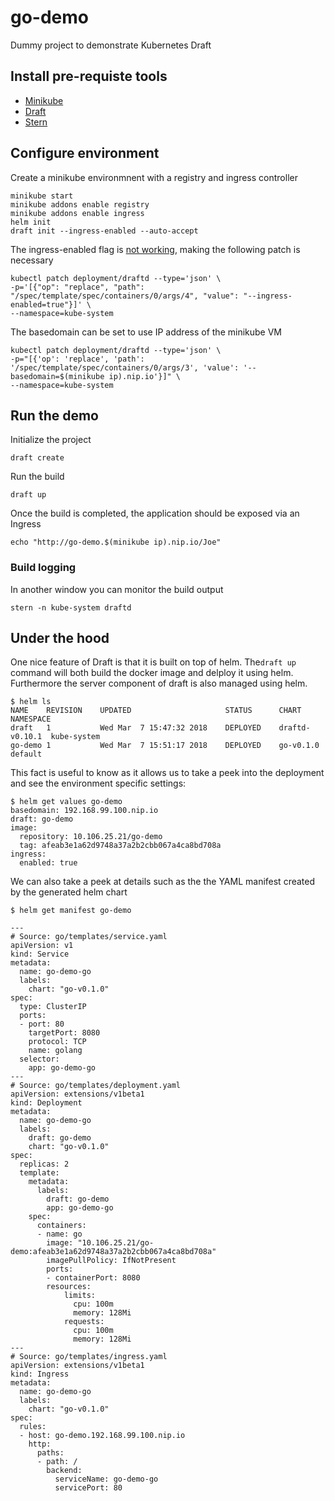 # go-demo

Dummy project to demonstrate Kubernetes Draft

## Install pre-requiste tools

- [Minikube](https://kubernetes.io/docs/tasks/tools/install-minikube/)
- [Draft](https://github.com/Azure/draft/blob/master/docs/install.md)
- [Stern](https://github.com/wercker/stern)

## Configure environment

Create a minikube environmnent with a registry and ingress controller

```
minikube start
minikube addons enable registry
minikube addons enable ingress
helm init
draft init --ingress-enabled --auto-accept
```

The ingress-enabled flag is [not working](https://github.com/Azure/draft/issues/336), making the following patch is necessary

```
kubectl patch deployment/draftd --type='json' \
-p='[{"op": "replace", "path": "/spec/template/spec/containers/0/args/4", "value": "--ingress-enabled=true"}]' \
--namespace=kube-system
```

The basedomain can be set to use IP address of the minikube VM

```
kubectl patch deployment/draftd --type='json' \
-p="[{'op': 'replace', 'path': '/spec/template/spec/containers/0/args/3', 'value': '--basedomain=$(minikube ip).nip.io'}]" \
--namespace=kube-system
```

## Run the demo

Initialize the project

```
draft create
```

Run the build

```
draft up
```

Once the build is completed, the application should be exposed via an Ingress

```
echo "http://go-demo.$(minikube ip).nip.io/Joe"
```


### Build logging

In another window you can monitor the build output

```
stern -n kube-system draftd
```

## Under the hood

One nice feature of Draft is that it is built on top of helm. The```draft up``` command will both build the docker image
and delploy it using helm.  Furthermore the server component of draft is also managed using helm.

```
$ helm ls
NAME   	REVISION	UPDATED                 	STATUS  	CHART         	NAMESPACE  
draft  	1       	Wed Mar  7 15:47:32 2018	DEPLOYED	draftd-v0.10.1	kube-system
go-demo	1       	Wed Mar  7 15:51:17 2018	DEPLOYED	go-v0.1.0     	default    
```

This fact is useful to know as it allows us to take a peek into the deployment and see the environment specific settings:

```
$ helm get values go-demo
basedomain: 192.168.99.100.nip.io
draft: go-demo
image:
  repository: 10.106.25.21/go-demo
  tag: afeab3e1a62d9748a37a2b2cbb067a4ca8bd708a
ingress:
  enabled: true
```

We can also take a peek at details such as the the YAML manifest created by the generated helm chart

```
$ helm get manifest go-demo

---
# Source: go/templates/service.yaml
apiVersion: v1
kind: Service
metadata:
  name: go-demo-go
  labels:
    chart: "go-v0.1.0"
spec:
  type: ClusterIP
  ports:
  - port: 80
    targetPort: 8080
    protocol: TCP
    name: golang
  selector:
    app: go-demo-go
---
# Source: go/templates/deployment.yaml
apiVersion: extensions/v1beta1
kind: Deployment
metadata:
  name: go-demo-go
  labels:
    draft: go-demo
    chart: "go-v0.1.0"
spec:
  replicas: 2
  template:
    metadata:
      labels:
        draft: go-demo
        app: go-demo-go
    spec:
      containers:
      - name: go
        image: "10.106.25.21/go-demo:afeab3e1a62d9748a37a2b2cbb067a4ca8bd708a"
        imagePullPolicy: IfNotPresent
        ports:
        - containerPort: 8080
        resources:
            limits:
              cpu: 100m
              memory: 128Mi
            requests:
              cpu: 100m
              memory: 128Mi
---
# Source: go/templates/ingress.yaml
apiVersion: extensions/v1beta1
kind: Ingress
metadata:
  name: go-demo-go
  labels:
    chart: "go-v0.1.0"
spec:
  rules:
  - host: go-demo.192.168.99.100.nip.io
    http:
      paths:
      - path: /
        backend:
          serviceName: go-demo-go
          servicePort: 80
```


